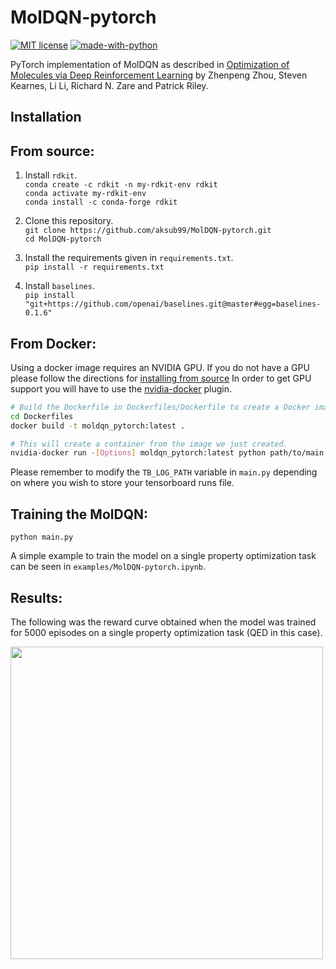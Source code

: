 # MolDQN-pytorch
[![MIT
license](https://img.shields.io/badge/License-MIT-blue.svg)](https://lbesson.mit-license.org/)
[![made-with-python](https://img.shields.io/badge/Made%20with-Python-1f425f.svg)](https://www.python.org/)

PyTorch implementation of MolDQN as described in [Optimization of Molecules via Deep Reinforcement Learning](https://www.nature.com/articles/s41598-019-47148-x)
by Zhenpeng Zhou, Steven Kearnes, Li Li, Richard N. Zare and Patrick Riley.

## Installation

## <a name="source"></a>From source:

1) Install `rdkit`.  
   `conda create -c rdkit -n my-rdkit-env rdkit`  
   `conda activate my-rdkit-env`  
   `conda install -c conda-forge rdkit`  
   
2) Clone this repository.  
   `git clone https://github.com/aksub99/MolDQN-pytorch.git`  
   `cd MolDQN-pytorch`
   
3) Install the requirements given in `requirements.txt`.  
   `pip install -r requirements.txt`  
   
4) Install `baselines`.  
   `pip install "git+https://github.com/openai/baselines.git@master#egg=baselines-0.1.6"`  
   
## From Docker:

Using a docker image requires an NVIDIA GPU.  If you do not have a GPU please follow the directions for [installing from source](#source)
In order to get GPU support you will have to use the [nvidia-docker](https://github.com/NVIDIA/nvidia-docker) plugin.
``` bash
# Build the Dockerfile in Dockerfiles/Dockerfile to create a Docker image.
cd Dockerfiles
docker build -t moldqn_pytorch:latest .

# This will create a container from the image we just created.
nvidia-docker run -[Options] moldqn_pytorch:latest python path/to/main.py
```
Please remember to modify the `TB_LOG_PATH` variable in `main.py` depending on where you wish to store your tensorboard runs file.
## Training the MolDQN:

`python main.py`

A simple example to train the model on a single property optimization task can be seen in `examples/MolDQN-pytorch.ipynb`.

## Results:

The following was the reward curve obtained when the model was trained for 5000 episodes on a single property optimization task (QED in this case).

<img src="https://github.com/aksub99/MolDQN-pytorch/blob/master/Results/plots/episode_reward.svg" height="500" width="500">
